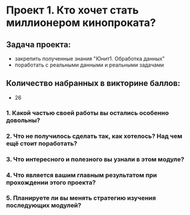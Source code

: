 # Проект 1. Кто хочет стать миллионером кинопроката?

## Задача проекта:
- закрепить полученные знания "Юнит1. Обработка данных"
- поработать с реальными данными и реальными задачами

## Количество набранных в викторине баллов:
- 26

### 1. Какой частью своей работы вы остались особенно довольны?

### 2. Что не получилось сделать так, как хотелось? Над чем ещё стоит поработать?

### 3. Что интересного и полезного вы узнали в этом модуле?

### 4. Что является вашим главным результатом при прохождении этого проекта?

### 5. Планируете ли вы менять стратегию изучения последующих модулей?
